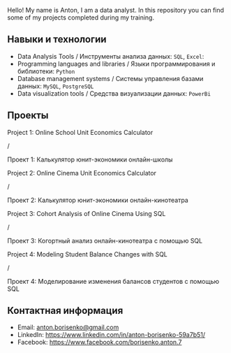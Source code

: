 Hello! My name is Anton, I am a data analyst. In this repository you can find some of my projects completed during my training.


## Навыки и технологии
- Data Analysis Tools / Инструменты анализа данных: ``SQL``, ``Excel``: 
- Programming languages and libraries / Языки программирования и библиотеки: ``Python`` 
- Database management systems / Системы управления базами данных: ``MySQL``, ``PostgreSQL``
- Data visualization tools / Средства визуализации данных: ``PowerBi``

## Проекты
Project 1: Online School Unit Economics Calculator</p> / <p> Проект 1: Калькулятор юнит-экономики онлайн-школы</p>
Project 2: Online Cinema Unit Economics Calculator</p> / <p> Проект 2: Калькулятор юнит-экономики онлайн-кинотеатра</p>
Project 3: Cohort Analysis of Online Cinema Using SQL</p> / <p> Проект 3: Когортный анализ онлайн-кинотеатра с помощью SQL</p>
Project 4: Modeling Student Balance Changes with SQL</p> / <p> Проект 4: Моделирование изменения балансов студентов с помощью SQL</p> 

## Контактная информация
- Email: anton.borisenko@gmail.com
- LinkedIn: https://www.linkedin.com/in/anton-borisenko-59a7b51/
- Facebook: https://www.facebook.com/borisenko.anton.7
